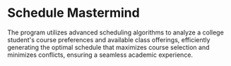 # Schedule Mastermind
The program utilizes advanced scheduling algorithms to analyze a college student's course preferences and available class offerings, efficiently generating the optimal schedule that maximizes course selection and minimizes conflicts, ensuring a seamless academic experience.
